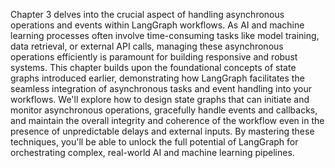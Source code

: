Chapter 3 delves into the crucial aspect of handling asynchronous operations and events within LangGraph workflows.  As AI and machine learning processes often involve time-consuming tasks like model training, data retrieval, or external API calls, managing these asynchronous operations efficiently is paramount for building responsive and robust systems.  This chapter builds upon the foundational concepts of state graphs introduced earlier, demonstrating how LangGraph facilitates the seamless integration of asynchronous tasks and event handling into your workflows. We'll explore how to design state graphs that can initiate and monitor asynchronous operations, gracefully handle events and callbacks, and maintain the overall integrity and coherence of the workflow even in the presence of unpredictable delays and external inputs.  By mastering these techniques, you'll be able to unlock the full potential of LangGraph for orchestrating complex, real-world AI and machine learning pipelines.
